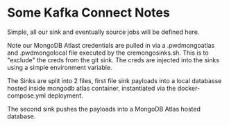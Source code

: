 # Some Kafka Connect Notes

Simple, all our sink and eventually source jobs will be defined here.

Note our MongoDB Atlast credentials are pulled in via a .pwdmongoatlas and .pwdmongolocal file executed by the cremongosinks.sh. This is to "exclude" the creds from the git sink. The creds are injected into the sinks using a simple environment variable.


The Sinks are split into 2 files, first file sink payloads into a local databasse hosted inside mongodb atlas container, instantiated via the docker-compose.yml deployment.

The second sink pushes the payloads into a MongoDB Atlas hosted database.

